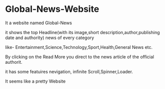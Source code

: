 # Global-News-Website
It a website named Global-News

it shows the top Headline(with its image,short description,author,publishing date and authority) news of every category 

like- Entertainment,Science,Technology,Sport,Health,General News etc.

By clicking on the Read More you direct to the news article of the official authorit.

it has some featuires nevigation, infinite Scroll,Spinner,Loader.

It seems like a pretty Website
